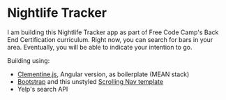 # Nightlife Tracker 

I am building this Nightlife Tracker app as part of Free Code Camp's Back End Certification curriculum. Right now, you can search for bars in your area. Eventually, you will be able to indicate your intention to go.

Building using:
- [Clementine.js](http://www.clementinejs.com), Angular version, as boilerplate (MEAN stack)
- [Bootstrap](http://www.getbootstrap.com) and this unstyled [Scrolling Nav template](http://startbootstrap.com/template-overviews/scrolling-nav/)
- Yelp's search API
